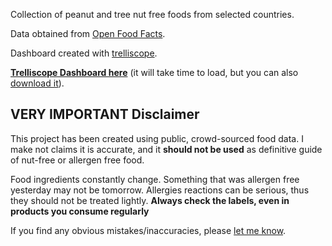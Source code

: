Collection of peanut and tree nut free foods from selected countries.

Data obtained from [Open Food Facts](https://world.openfoodfacts.org).

Dashboard created with [trelliscope](https://hafen.github.io/trelliscopejs/).

[**Trelliscope Dashboard here**](html/index.html)
(it will take time to load, but you can also [download it](https://github.com/carlosyanez/nutfree/archive/refs/heads/master.zip)).

## VERY IMPORTANT Disclaimer

This project has been created using public, crowd-sourced food data. I make not claims it is accurate, and it **should not be used** as definitive guide of nut-free or allergen free food.

Food ingredients constantly change. Something that was allergen free yesterday may not be tomorrow. Allergies reactions can be serious, thus they should not be treated lightly. **Always check the labels, even in products you consume regularly**

If you find any obvious mistakes/inaccuracies, please [let me know](https://github.com/carlosyanez/nutfree/issues).
